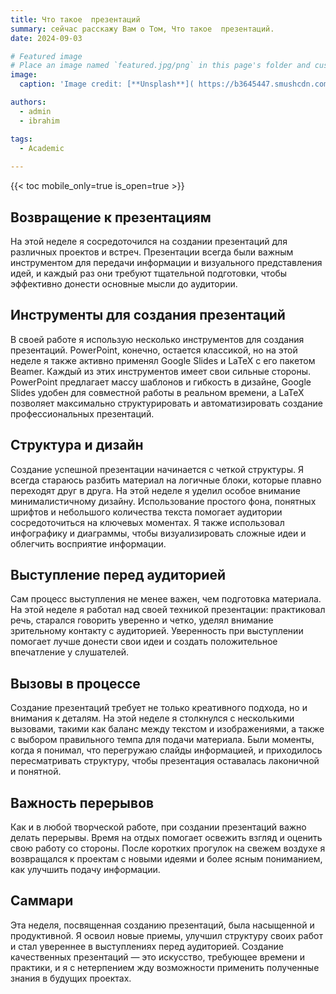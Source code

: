 ```yaml
---
title: Что такое  презентаций
summary: cейчас расскажу Вам о Том, Что такое  презентаций.
date: 2024-09-03

# Featured image
# Place an image named `featured.jpg/png` in this page's folder and customize its options here.
image:
  caption: 'Image credit: [**Unsplash**]( https://b3645447.smushcdn.com/3645447/wp-content/uploads/2023/04/033023-Presenting-Blog-Image-scaled.jpg?lossy=2&strip=1&webp=1)'

authors:
  - admin
  - ibrahim

tags:
  - Academic
  
---
```




{{< toc mobile_only=true is_open=true >}}

## Возвращение к презентациям

На этой неделе я сосредоточился на создании презентаций для различных проектов и встреч. Презентации всегда были важным инструментом для передачи информации и визуального представления идей, и каждый раз они требуют тщательной подготовки, чтобы эффективно донести основные мысли до аудитории.

## Инструменты для создания презентаций

В своей работе я использую несколько инструментов для создания презентаций. PowerPoint, конечно, остается классикой, но на этой неделе я также активно применял Google Slides и LaTeX с его пакетом Beamer. Каждый из этих инструментов имеет свои сильные стороны. PowerPoint предлагает массу шаблонов и гибкость в дизайне, Google Slides удобен для совместной работы в реальном времени, а LaTeX позволяет максимально структурировать и автоматизировать создание профессиональных презентаций.

## Структура и дизайн

Создание успешной презентации начинается с четкой структуры. Я всегда стараюсь разбить материал на логичные блоки, которые плавно переходят друг в друга. На этой неделе я уделил особое внимание минималистичному дизайну. Использование простого фона, понятных шрифтов и небольшого количества текста помогает аудитории сосредоточиться на ключевых моментах. Я также использовал инфографику и диаграммы, чтобы визуализировать сложные идеи и облегчить восприятие информации.

## Выступление перед аудиторией

Сам процесс выступления не менее важен, чем подготовка материала. На этой неделе я работал над своей техникой презентации: практиковал речь, старался говорить уверенно и четко, уделял внимание зрительному контакту с аудиторией. Уверенность при выступлении помогает лучше донести свои идеи и создать положительное впечатление у слушателей.

## Вызовы в процессе

Создание презентаций требует не только креативного подхода, но и внимания к деталям. На этой неделе я столкнулся с несколькими вызовами, такими как баланс между текстом и изображениями, а также с выбором правильного темпа для подачи материала. Были моменты, когда я понимал, что перегружаю слайды информацией, и приходилось пересматривать структуру, чтобы презентация оставалась лаконичной и понятной.

## Важность перерывов

Как и в любой творческой работе, при создании презентаций важно делать перерывы. Время на отдых помогает освежить взгляд и оценить свою работу со стороны. После коротких прогулок на свежем воздухе я возвращался к проектам с новыми идеями и более ясным пониманием, как улучшить подачу информации.

## Саммари

Эта неделя, посвященная созданию презентаций, была насыщенной и продуктивной. Я освоил новые приемы, улучшил структуру своих работ и стал увереннее в выступлениях перед аудиторией. Создание качественных презентаций — это искусство, требующее времени и практики, и я с нетерпением жду возможности применить полученные знания в будущих проектах.
